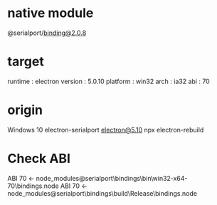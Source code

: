 # native module
@serialport/binding@2.0.8

# target
runtime     : electron 
version     : 5.0.10
platform    : win32
arch        : ia32
abi         : 70

# origin
Windows 10 
electron-serialport 
electron@5.10 
npx electron-rebuild 

# Check ABI
ABI 70 <- node_modules\@serialport\bindings\bin\win32-x64-70\bindings.node
ABI 70 <- node_modules\@serialport\bindings\build\Release\bindings.node
